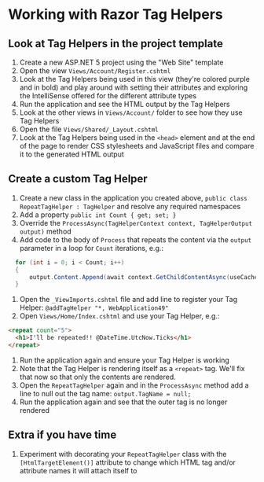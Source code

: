 # Working with Razor Tag Helpers

## Look at Tag Helpers in the project template
1. Create a new ASP.NET 5 project using the "Web Site" template
1. Open the view `Views/Account/Register.cshtml`
1. Look at the Tag Helpers being used in this view (they're colored purple and in bold) and play around with setting their attributes and exploring the IntelliSense offered for the different attribute types
1. Run the application and see the HTML output by the Tag Helpers
1. Look at the other views in `Views/Account/` folder to see how they use Tag Helpers
1. Open the file `Views/Shared/_Layout.cshtml`
1. Look at the Tag Helpers being used in the `<head>` element and at the end of the page to render CSS stylesheets and JavaScript files and compare it to the generated HTML output

## Create a custom Tag Helper
1. Create a new class in the application you created above, `public class RepeatTagHelper : TagHelper` and resolve any required namespaces
1. Add a property `public int Count { get; set; }`
1. Override the `ProcessAsync(TagHelperContext context, TagHelperOutput output)` method
1. Add code to the body of `Process` that repeats the content via the `output` parameter in a loop for `Count` iterations, e.g.:
  
  ``` C#
    for (int i = 0; i < Count; i++)
    {
        output.Content.Append(await context.GetChildContentAsync(useCachedResult: false));
    }
  ```

1. Open the `_ViewImports.cshtml` file and add line to register your Tag Helper: `@addTagHelper "*, WebApplication49"`
1. Open `Views/Home/Index.cshtml` and use your Tag Helper, e.g.:

  ``` HTML
  <repeat count="5">
    <h1>I'll be repeated!! @DateTime.UtcNow.Ticks</h1>
  </repeat>
  ```
  
1. Run the application again and ensure your Tag Helper is working
1. Note that the Tag Helper is rendering itself as a `<repeat>` tag. We'll fix that now so that only the contents are rendered.
1. Open the `RepeatTagHelper` again and in the `ProcessAsync` method add a line to null out the tag name: `output.TagName = null;`
1. Run the application again and see that the outer tag is no longer rendered

## Extra if you have time
1. Experiment with decorating your `RepeatTagHelper` class with the `[HtmlTargetElement()]` attribute to change which HTML tag and/or attribute names it will attach itself to 
